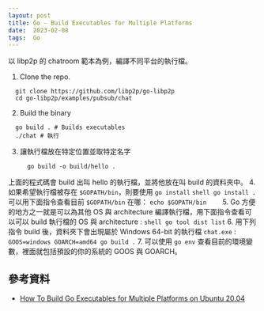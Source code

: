 ```yaml
---
layout: post
title: Go - Build Executables for Multiple Platforms
date:  2023-02-08
tags:  Go
---
```


以 libp2p 的 chatroom 範本為例，編譯不同平台的執行檔。

1. Clone the repo.
  ``` shell
    git clone https://github.com/libp2p/go-libp2p
    cd go-libp2p/examples/pubsub/chat
  ```
2. Build the binary
  ``` shell
    go build . # Builds executables
    ./chat # 執行
  ```
3. 讓執行檔放在特定位置並取特定名字
    ``` shell
      go build -o build/hello .
    ```
  上面的程式碼會 build 出叫 hello 的執行檔，並將他放在叫 build 的資料夾中。
4. 如果希望執行檔被存在 `$GOPATH/bin`，則要使用 `go install`
    ``` shell
    go install .  
    ```
    可以用下面指令查看目前 `$GOPATH/bin` 在哪：
    ```
    echo $GOPATH/bin    
    ```
5. Go 方便的地方之一就是可以為其他 OS 與 architecture 編譯執行檔，用下面指令查看可以可以 build 執行檔的 OS 與 architecture :
    ``` shell
    go tool dist list
    ```
6. 用下列指令 build 後，資料夾下會出現屬於 Windows 64-bit 的執行檔 `chat.exe` : 
    ```
    GOOS=windows GOARCH=amd64 go build .
    ```
7. 可以使用 `go env` 查看目前的環境變數，裡面就包括預設的你的系統的 GOOS 與 GOARCH。

## 參考資料
- [How To Build Go Executables for Multiple Platforms on Ubuntu 20.04](https://www.digitalocean.com/community/tutorials/how-to-build-go-executables-for-multiple-platforms-on-ubuntu-20-04)

